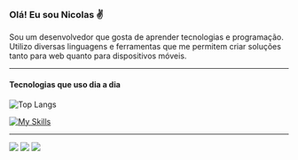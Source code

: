 
### Olá! Eu sou Nicolas ✌️

Sou um desenvolvedor que gosta de aprender tecnologias e programação. Utilizo diversas linguagens e ferramentas que me permitem criar soluções tanto para web quanto para dispositivos móveis.

<hr>

#### Tecnologias que uso dia a dia

![Top Langs](https://github-readme-stats.vercel.app/api/top-langs/?username=NicolasTeles-Dev&layout=compact&theme=radical)

[![My Skills](https://skillicons.dev/icons?i=html,css,js,php,python,dart,flutter,react,mysql,github,git)](https://skillicons.dev)

<hr>

<div> 
  <a href="https://www.instagram.com/nicolas_gpteles/" target="_blank"><img src="https://img.shields.io/badge/-Instagram-%23E4405F?style=for-the-badge&logo=instagram&logoColor=white" target="_blank"></a>
  <a href = "nicolas.gpteles@gmail.com"><img src="https://img.shields.io/badge/-Gmail-%23333?style=for-the-badge&logo=gmail&logoColor=white" target="_blank"></a>
  <a href="https://www.linkedin.com/in/nicolas-teles/" target="_blank"><img src="https://img.shields.io/badge/-LinkedIn-%230077B5?style=for-the-badge&logo=linkedin&logoColor=white" target="_blank"></a> 
</div>

